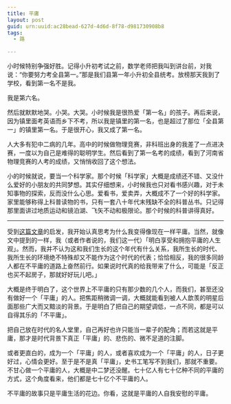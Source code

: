 ```yaml
---
title: 平庸
layout: post
guid: urn:uuid:ac28bead-627d-4d6d-8f78-d981730908b8
tags:
  - 路
  
---
```


小时候特别争强好胜。记得小升初考试之前，数学老师把我叫到讲台前，对我说：“你要努力考全县第一。”那是我们县第一年小升初全县统考。放榜那天我到了学校，看到第一名不是我。

我是第六名。

然后就默默地哭。小哭。大哭。小时候我是很热爱「第一名」的孩子。再后来说，因为镇里面考英语而乡下不考，所以我是镇里的第一名，也是超过了那位「全县第一」的镇里第一名。于是很开心，我又成了第一名。

人大多有犯中二病的几年。高中的时候做物理竞赛，非科班出身的我差了一点进决赛，一度以为自己是难得的聪明学生。然后看到了第一名考的成绩，看到了河南省物理竞赛的人考的成绩，又悄悄收回了这个想法。

小的时候就说，要当一个科学家。那个时候「科学家」大概是成绩还不错、又没什么爱好的小朋友的共同梦想。其实仔细想来，小时候我也只对看书感兴趣，对于未知事物的探索，反而没什么心思。爱看书，爱卖弄，大概成不了一个好的科学家。家里能够称得上科普读物的书，只有一套八十年代末残缺不全的科普丛书。只记得那里面讲过地质运动和镜泊湖、飞矢不动和极限论。那个时候的科普讲得真好。

---

受到[这篇文章](http://brave.huozhe.info/?p=423)的启发，我开始认真思考为什么我变得像现在一样平庸。当然，就像文中提到的一样，我（或者作者说的，我们这一代）「明白享受和拥抱平庸的人生观」。然而，我并不认为这和我们生长的这个年代有什么关系，我所生长的时代、我所生长的环境绝不特殊却又不能作为这个时代的代表；恰恰相反，我的很多同龄人都在不平庸的道路上奋然前行。如果说时代真的给我带来了什么，可能是「反正也买不起房子，那就好好玩儿吧。」

大概是终于明白了，这个世界上不平庸的只有那少数的几个人，而我们，甚至还没有做好一个「平庸」的人。把焦距稍微调一调，大概就能看到被人人歆羡的明星后面那些广大而又黯淡的背景。于是明白了把自己的期望调低，一点不同，都是可以自得其乐的「不平庸」。

把自己放在时代的名人堂里，自己再好也许只能当一辈子的配角；而若这就是平庸，那才是时代背景下真正「平庸」的、悲伤的、微不足道的注脚。

或者更直白的，成为一个「平庸」的人，或者喜欢成为一个「平庸」的人，日子更好过，心情会更好。至于是不是真「平庸」，史书工笔写不到我们，那就不重要。不甘心做一个平庸的人，大概是中二梦还没醒。七十亿人有七十亿种不同的平庸的方式，这个角度看来，他们都是七十亿个不平庸的人。

不平庸的故事只是平庸生活的花边。你看，这就是平庸的人自我安慰的平庸。